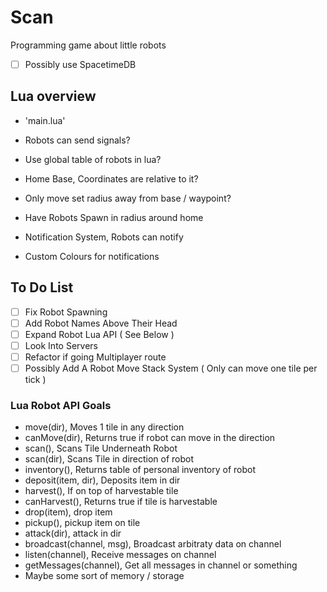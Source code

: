 # Scan

Programming game about little robots

- [ ] Possibly use SpacetimeDB

## Lua overview

- 'main.lua'
- Robots can send signals?
- Use global table of robots in lua?

- Home Base, Coordinates are relative to it?

- Only move set radius away from base / waypoint?

- Have Robots Spawn in radius around home

- Notification System, Robots can notify
- Custom Colours for notifications

## To Do List

- [ ] Fix Robot Spawning
- [ ] Add Robot Names Above Their Head
- [ ] Expand Robot Lua API ( See Below )
- [ ] Look Into Servers
- [ ] Refactor if going Multiplayer route
- [ ] Possibly Add A Robot Move Stack System ( Only can move one tile per tick )

### Lua Robot API Goals

- move(dir), Moves 1 tile in any direction
- canMove(dir), Returns true if robot can move in the direction
- scan(), Scans Tile Underneath Robot
- scan(dir), Scans Tile in direction of robot
- inventory(), Returns table of personal inventory of robot
- deposit(item, dir), Deposits item in dir
- harvest(), If on top of harvestable tile
- canHarvest(), Returns true if tile is harvestable
- drop(item), drop item
- pickup(), pickup item on tile
- attack(dir), attack in dir
- broadcast(channel, msg), Broadcast arbitraty data on channel
- listen(channel), Receive messages on channel
- getMessages(channel), Get all messages in channel or something
- Maybe some sort of memory / storage
